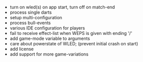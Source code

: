 - turn on wled(s) on app start, turn off on match-end
- process single darts
- setup multi-configuration
- process bull-events
- various IDE configuration for players
- fail to receive effect-list when WEPS is given with ending '/'
- add game-mode variable to arguments
- care about powerstate of WLED; (prevent initial crash on start)
- add license
- add support for more game-variations